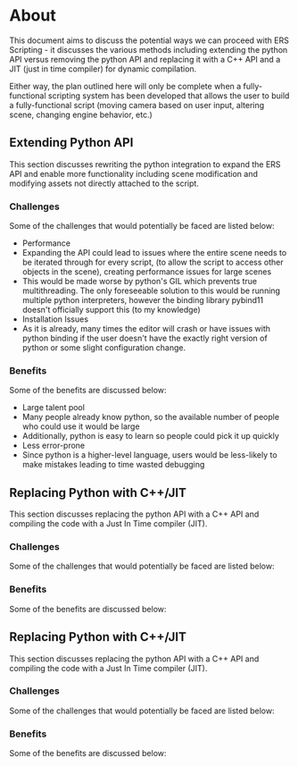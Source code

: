# About
This document aims to discuss the potential ways we can proceed with ERS Scripting - it discusses the various methods including extending the python API versus removing the python API and replacing it with a C++ API and a JIT (just in time compiler) for dynamic compilation.

Either way, the plan outlined here will only be complete when a fully-functional scripting system has been developed that allows the user to build a fully-functional script (moving camera based on user input, altering scene, changing engine behavior, etc.)


## Extending Python API
This section discusses rewriting the python integration to expand the ERS API and enable more functionality including scene modification and modifying assets not directly attached to the script.

### Challenges
Some of the challenges that would potentially be faced are listed below:
- Performance
 - Expanding the API could lead to issues where the entire scene needs to be iterated through for every script, (to allow the script to access other objects in the scene), creating performance issues for large scenes
 - This would be made worse by python's GIL which prevents true multithreading. The only foreseeable solution to this would be running multiple python interpreters, however the binding library pybind11 doesn't officially support this (to my knowledge)
- Installation Issues
 - As it is already, many times the editor will crash or have issues with python binding if the user doesn't have the exactly right version of python or some slight configuration change.

### Benefits
Some of the benefits are discussed below:
- Large talent pool
 - Many people already know python, so the available number of people who could use it would be large
 - Additionally, python is easy to learn so people could pick it up quickly
- Less error-prone
 - Since python is a higher-level language, users would be less-likely to make mistakes leading to time wasted debugging


## Replacing Python with C++/JIT
This section discusses replacing the python API with a C++ API and compiling the code with a Just In Time compiler (JIT).

### Challenges
Some of the challenges that would potentially be faced are listed below:

### Benefits
Some of the benefits are discussed below:


## Replacing Python with C++/JIT
This section discusses replacing the python API with a C++ API and compiling the code with a Just In Time compiler (JIT).

### Challenges
Some of the challenges that would potentially be faced are listed below:

### Benefits
Some of the benefits are discussed below: